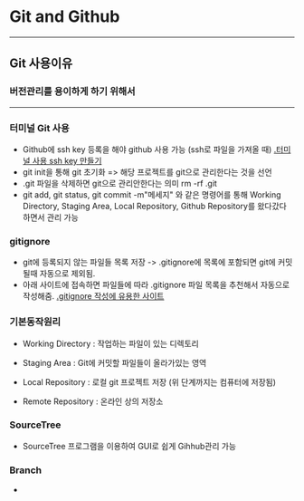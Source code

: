 # Git and Github
-----
## Git 사용이유
### 버전관리를 용이하게 하기 위해서

-----

### 터미널 Git 사용
- Github에 ssh key 등록을 해야 github 사용 가능 (ssh로 파일을 가져올 때) 
[.터미널 사용 ssh key 만들기](https://bit.ly/368zxvR)
- git init을 통해 git 초기화 => 해당 프로젝트를 git으로 관리한다는 것을 선언
- .git 파일을 삭제하면 git으로 관리안한다는 의미 rm -rf .git
- git add, git status, git commit -m"메세지" 와 같은 명령어를 통해 Working Directory, Staging Area, Local Repository, Github Repository를 왔다갔다 하면서 관리 가능

### gitignore
- git에 등록되지 않는 파일들 목록 저장 -> .gitignore에 목록에 포함되면 git에 커밋될때 자동으로 제외됨.
- 아래 사이트에 접속하면 파일들에 따라 .gitignore 파일 목록을 추천해서 자동으로 작성해줌.
[.gitignore 작성에 유용한 사이트](https://gitignore.io)

### 기본동작원리
- Working Directory : 작업하는 파일이 있는 디렉토리
- Staging Area : Git에 커밋할 파일들이 올라가있는 영역
- Local Repository : 로컬 git 프로젝트 저장
(위 단계까지는 컴퓨터에 저장됨)

- Remote Repository : 온라인 상의 저장소 

### SourceTree
- SourceTree 프로그램을 이용하여 GUI로 쉽게 Gihhub관리 가능

### Branch 
- 